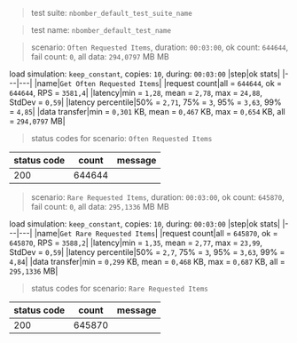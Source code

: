 > test suite: `nbomber_default_test_suite_name`

> test name: `nbomber_default_test_name`

> scenario: `Often Requested Items`, duration: `00:03:00`, ok count: `644644`, fail count: `0`, all data: `294,0797` MB MB

load simulation: `keep_constant`, copies: `10`, during: `00:03:00`
|step|ok stats|
|---|---|
|name|`Get Often Requested Items`|
|request count|all = `644644`, ok = `644644`, RPS = `3581,4`|
|latency|min = `1,28`, mean = `2,78`, max = `24,88`, StdDev = `0,59`|
|latency percentile|50% = `2,71`, 75% = `3`, 95% = `3,63`, 99% = `4,85`|
|data transfer|min = `0,301` KB, mean = `0,467` KB, max = `0,654` KB, all = `294,0797` MB|
> status codes for scenario: `Often Requested Items`

|status code|count|message|
|---|---|---|
|200|644644||

> scenario: `Rare Requested Items`, duration: `00:03:00`, ok count: `645870`, fail count: `0`, all data: `295,1336` MB MB

load simulation: `keep_constant`, copies: `10`, during: `00:03:00`
|step|ok stats|
|---|---|
|name|`Get Rare Requested Items`|
|request count|all = `645870`, ok = `645870`, RPS = `3588,2`|
|latency|min = `1,35`, mean = `2,77`, max = `23,99`, StdDev = `0,59`|
|latency percentile|50% = `2,7`, 75% = `3`, 95% = `3,63`, 99% = `4,84`|
|data transfer|min = `0,299` KB, mean = `0,468` KB, max = `0,687` KB, all = `295,1336` MB|
> status codes for scenario: `Rare Requested Items`

|status code|count|message|
|---|---|---|
|200|645870||

